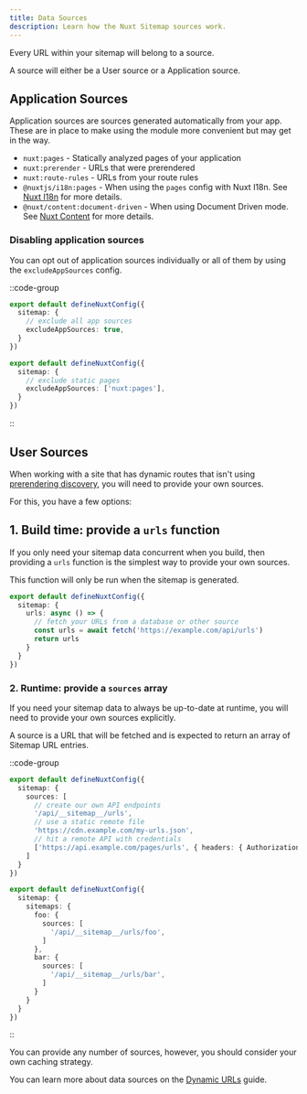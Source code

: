 ```yaml
---
title: Data Sources
description: Learn how the Nuxt Sitemap sources work.
---
```


Every URL within your sitemap will belong to a source.

A source will either be a User source or a Application source.

## Application Sources

Application sources are sources generated automatically from your app. These are in place to make using the module more
convenient but may get in the way.

- `nuxt:pages` - Statically analyzed pages of your application
- `nuxt:prerender` - URLs that were prerendered
- `nuxt:route-rules` - URLs from your route rules
- `@nuxtjs/i18n:pages` - When using the `pages` config with Nuxt I18n. See [Nuxt I18n](/sitemap/integrations/i18n) for more details.
- `@nuxt/content:document-driven` - When using Document Driven mode. See [Nuxt Content](/sitemap/integrations/content) for more details.

### Disabling application sources

You can opt out of application sources individually or all of them by using the `excludeAppSources` config.

::code-group

```ts [Disable all app sources]
export default defineNuxtConfig({
  sitemap: {
    // exclude all app sources
    excludeAppSources: true,
  }
})
```

```ts [Disable pages app source]
export default defineNuxtConfig({
  sitemap: {
    // exclude static pages
    excludeAppSources: ['nuxt:pages'],
  }
})
```

::

## User Sources

When working with a site that has dynamic routes that isn't using [prerendering discovery](/sitemap/guides/prerendering), you will need to provide your own sources.

For this, you have a few options:

## 1. Build time: provide a `urls` function

If you only need your sitemap data concurrent when you build, then providing a `urls` function is the simplest way to provide your own sources.

This function will only be run when the sitemap is generated.

```ts [nuxt.config.ts]
export default defineNuxtConfig({
  sitemap: {
    urls: async () => {
      // fetch your URLs from a database or other source
      const urls = await fetch('https://example.com/api/urls')
      return urls
    }
  }
})
```

### 2. Runtime: provide a `sources` array

If you need your sitemap data to always be up-to-date at runtime, you will need to provide your own sources explicitly.

A source is a URL that will be fetched and is expected to return an array of Sitemap URL entries.

::code-group

```ts [Single Sitemap]
export default defineNuxtConfig({
  sitemap: {
    sources: [
      // create our own API endpoints
      '/api/__sitemap__/urls',
      // use a static remote file
      'https://cdn.example.com/my-urls.json',
      // hit a remote API with credentials
      ['https://api.example.com/pages/urls', { headers: { Authorization: 'Bearer <token>' } }]
    ]
  }
})
```

```ts [Multiple Sitemaps]
export default defineNuxtConfig({
  sitemap: {
    sitemaps: {
      foo: {
        sources: [
          '/api/__sitemap__/urls/foo',
        ]
      },
      bar: {
        sources: [
          '/api/__sitemap__/urls/bar',
        ]
      }
    }
  }
})
```

::

You can provide any number of sources, however, you should consider your own caching strategy.

You can learn more about data sources on the [Dynamic URLs](/sitemap/guides/dynamic-urls) guide.
